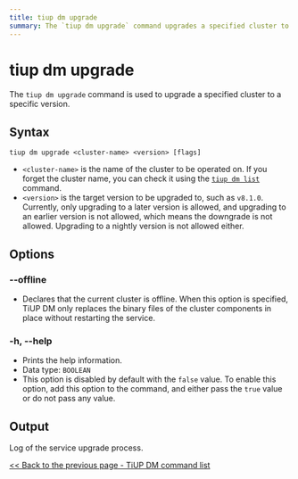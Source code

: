 ```yaml
---
title: tiup dm upgrade
summary: The `tiup dm upgrade` command upgrades a specified cluster to a specific version. It requires the cluster name and target version as parameters. The `--offline` option allows for offline upgrades, and the `-h, --help` option prints help information. The output is a log of the service upgrade process.
---
```


# tiup dm upgrade

The `tiup dm upgrade` command is used to upgrade a specified cluster to a specific version.

## Syntax

```shell
tiup dm upgrade <cluster-name> <version> [flags]
```

- `<cluster-name>` is the name of the cluster to be operated on. If you forget the cluster name, you can check it using the [`tiup dm list`](/tiup/tiup-component-dm-list.md) command.
- `<version>` is the target version to be upgraded to, such as `v8.1.0`. Currently, only upgrading to a later version is allowed, and upgrading to an earlier version is not allowed, which means the downgrade is not allowed. Upgrading to a nightly version is not allowed either.

## Options

### --offline

- Declares that the current cluster is offline. When this option is specified, TiUP DM only replaces the binary files of the cluster components in place without restarting the service.

### -h, --help

- Prints the help information.
- Data type: `BOOLEAN`
- This option is disabled by default with the `false` value. To enable this option, add this option to the command, and either pass the `true` value or do not pass any value.

## Output

Log of the service upgrade process.

[<< Back to the previous page - TiUP DM command list](/tiup/tiup-component-dm.md#command-list)
